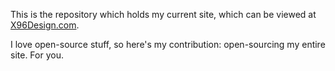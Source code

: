 This is the repository which holds my current site, which can be viewed at [X96Design.com](http://x96design.com/).

I love open-source stuff, so here's my contribution: open-sourcing my entire site. For you.
